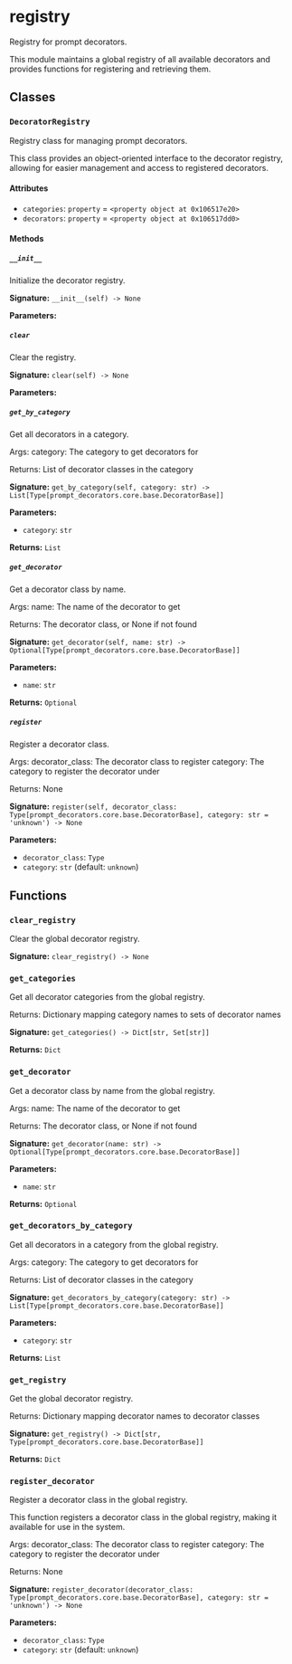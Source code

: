 # registry

Registry for prompt decorators.

This module maintains a global registry of all available decorators and provides
functions for registering and retrieving them.

## Classes

### `DecoratorRegistry`

Registry class for managing prompt decorators.

This class provides an object-oriented interface to the decorator registry,
allowing for easier management and access to registered decorators.

#### Attributes

- `categories`: `property` = `<property object at 0x106517e20>`
- `decorators`: `property` = `<property object at 0x106517dd0>`

#### Methods

##### `__init__`

Initialize the decorator registry.

**Signature:** `__init__(self) -> None`

**Parameters:**


##### `clear`

Clear the registry.

**Signature:** `clear(self) -> None`

**Parameters:**


##### `get_by_category`

Get all decorators in a category.

Args:
    category: The category to get decorators for

Returns:
    List of decorator classes in the category

**Signature:** `get_by_category(self, category: str) -> List[Type[prompt_decorators.core.base.DecoratorBase]]`

**Parameters:**

- `category`: `str`

**Returns:** `List`

##### `get_decorator`

Get a decorator class by name.

Args:
    name: The name of the decorator to get

Returns:
    The decorator class, or None if not found

**Signature:** `get_decorator(self, name: str) -> Optional[Type[prompt_decorators.core.base.DecoratorBase]]`

**Parameters:**

- `name`: `str`

**Returns:** `Optional`

##### `register`

Register a decorator class.

Args:
    decorator_class: The decorator class to register
    category: The category to register the decorator under

Returns:
    None

**Signature:** `register(self, decorator_class: Type[prompt_decorators.core.base.DecoratorBase], category: str = 'unknown') -> None`

**Parameters:**

- `decorator_class`: `Type`
- `category`: `str` (default: `unknown`)

## Functions

### `clear_registry`

Clear the global decorator registry.

**Signature:** `clear_registry() -> None`

### `get_categories`

Get all decorator categories from the global registry.

Returns:
    Dictionary mapping category names to sets of decorator names

**Signature:** `get_categories() -> Dict[str, Set[str]]`

**Returns:** `Dict`

### `get_decorator`

Get a decorator class by name from the global registry.

Args:
    name: The name of the decorator to get

Returns:
    The decorator class, or None if not found

**Signature:** `get_decorator(name: str) -> Optional[Type[prompt_decorators.core.base.DecoratorBase]]`

**Parameters:**

- `name`: `str`

**Returns:** `Optional`

### `get_decorators_by_category`

Get all decorators in a category from the global registry.

Args:
    category: The category to get decorators for

Returns:
    List of decorator classes in the category

**Signature:** `get_decorators_by_category(category: str) -> List[Type[prompt_decorators.core.base.DecoratorBase]]`

**Parameters:**

- `category`: `str`

**Returns:** `List`

### `get_registry`

Get the global decorator registry.

Returns:
    Dictionary mapping decorator names to decorator classes

**Signature:** `get_registry() -> Dict[str, Type[prompt_decorators.core.base.DecoratorBase]]`

**Returns:** `Dict`

### `register_decorator`

Register a decorator class in the global registry.

This function registers a decorator class in the global registry,
making it available for use in the system.

Args:
    decorator_class: The decorator class to register
    category: The category to register the decorator under

Returns:
    None

**Signature:** `register_decorator(decorator_class: Type[prompt_decorators.core.base.DecoratorBase], category: str = 'unknown') -> None`

**Parameters:**

- `decorator_class`: `Type`
- `category`: `str` (default: `unknown`)
